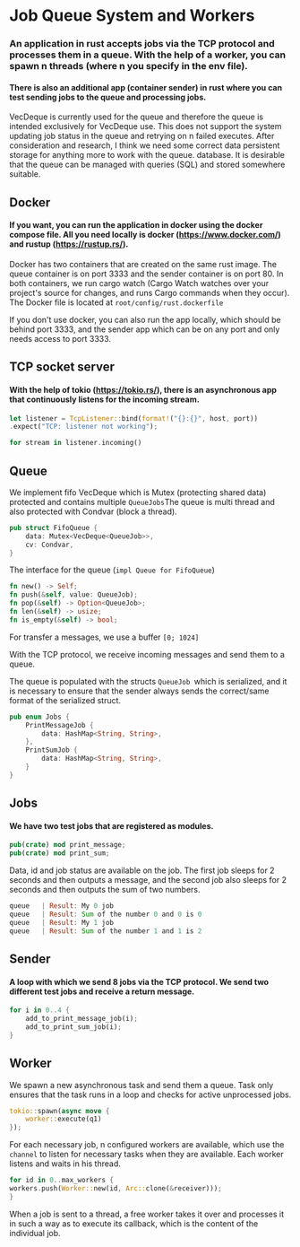 # Job Queue System and Workers

### An application in rust accepts jobs via the TCP protocol and processes them in a queue. With the help of a worker, you can spawn n threads (where n you specify in the env file).

#### There is also an additional app (container sender) in rust where you can test sending jobs to the queue and processing jobs.

VecDeque is currently used for the queue and therefore the queue is intended exclusively for VecDeque use. This does not support the system updating job status in the queue and retrying on n failed executes. After consideration and research, I think we need some correct data persistent storage for anything more to work with the queue. database. It is desirable that the queue can be managed with queries (SQL) and stored somewhere suitable.

## Docker

#### If you want, you can run the application in docker using the docker compose file. All you need locally is docker (https://www.docker.com/) and rustup (https://rustup.rs/).

Docker has two containers that are created on the same rust image. The queue container is on port 3333 and the sender container is on port 80. In both containers, we run cargo watch (Cargo Watch watches over your project's source for changes, and runs Cargo commands when they occur). The Docker file is located at ```root/config/rust.dockerfile```

If you don't use docker, you can also run the app locally, which should be behind port 3333, and the sender app which can be on any port and only needs access to port 3333.

## TCP socket server

#### With the help of tokio (https://tokio.rs/), there is an asynchronous app that continuously listens for the incoming stream.

```rust
let listener = TcpListener::bind(format!("{}:{}", host, port))
.expect("TCP: listener not working");

for stream in listener.incoming()
```

## Queue

We implement fifo VecDeque which is Mutex (protecting shared data) protected and contains multiple ```QueueJobs```The queue is multi thread and also protected with Condvar (block a thread).

```rust
pub struct FifoQueue {
    data: Mutex<VecDeque<QueueJob>>,
    cv: Condvar,
}
```

The interface for the queue (```impl Queue for FifoQueue```)

```rust
fn new() -> Self;
fn push(&self, value: QueueJob);
fn pop(&self) -> Option<QueueJob>;
fn len(&self) -> usize;
fn is_empty(&self) -> bool;
```

For transfer a messages, we use a buffer ```[0; 1024]```

With the TCP protocol, we receive incoming messages and send them to a queue.

The queue is populated with the structs ```QueueJob ```which is serialized, and it is necessary to ensure that the sender always sends the correct/same format of the serialized struct.

```rust
pub enum Jobs {
    PrintMessageJob {
        data: HashMap<String, String>,
    },
    PrintSumJob {
        data: HashMap<String, String>,
    }
}
```

## Jobs

#### We have two test jobs that are registered as modules.

```rust
pub(crate) mod print_message;
pub(crate) mod print_sum;
```

Data, id and job status are available on the job. The first job sleeps for 2 seconds and then outputs a message, and the second job also sleeps for 2 seconds and then outputs the sum of two numbers.

```rust
queue   | Result: My 0 job
queue   | Result: Sum of the number 0 and 0 is 0
queue   | Result: My 1 job
queue   | Result: Sum of the number 1 and 1 is 2
```

## Sender

#### A loop with which we send 8 jobs via the TCP protocol. We send two different test jobs and receive a return message.

```rust
for i in 0..4 {
    add_to_print_message_job(i);
    add_to_print_sum_job(i);
}
```

## Worker

We spawn a new asynchronous task and send them a queue. Task only ensures that the task runs in a loop and checks for active unprocessed jobs.

```rust
tokio::spawn(async move {
    worker::execute(q1)
});
```

For each necessary job, n configured workers are available, which use the ```channel``` to listen for necessary tasks when they are available. Each worker listens and waits in his thread.

```rust
for id in 0..max_workers {
workers.push(Worker::new(id, Arc::clone(&receiver)));
}
```

When a job is sent to a thread, a free worker takes it over and processes it in such a way as to execute its callback, which is the content of the individual job.
